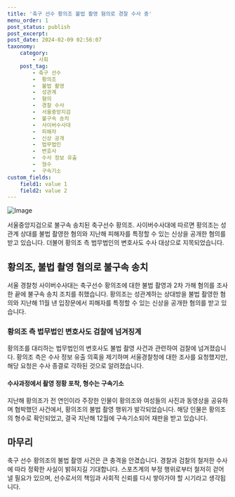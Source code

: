 ```yaml
---
title: '축구 선수 황의조 불법 촬영 혐의로 경찰 수사 중'
menu_order: 1
post_status: publish
post_excerpt: 
post_date: 2024-02-09 02:56:07
taxonomy:
    category:
        - 사회
    post_tag:
        - 축구 선수
        -  황의조
        -  불법 촬영
        -  성관계
        -  혐의
        -  경찰 수사
        -  서울중앙지검
        -  불구속 송치
        -  사이버수사대
        -  피해자
        -  신상 공개
        -  법무법인
        -  변호사
        -  수사 정보 유출
        -  형수
        -  구속기소
custom_fields:
    field1: value 1
    field2: value 2
---
```


![Image](https://imgnews.pstatic.net/image/654/2024/02/08/0000065546_001_20240208143801624.jpg?type=w647)

서울중앙지검으로 불구속 송치된 축구선수 황의조. 사이버수사대에 따르면 황의조는 성관계 상대를 불법 촬영한 혐의와 지난해 피해자를 특정할 수 있는 신상을 공개한 혐의를 받고 있습니다. 더불어 황의조 측 법무법인의 변호사도 수사 대상으로 지목되었습니다.
## 황의조, 불법 촬영 혐의로 불구속 송치
서울 경찰청 사이버수사대는 축구선수 황의조에 대한 불법 촬영과 2차 가해 혐의를 조사한 끝에 불구속 송치 조치를 취했습니다. 황의조는 성관계하는 상대방을 불법 촬영한 혐의와 지난해 11월 낸 입장문에서 피해자를 특정할 수 있는 신상을 공개한 혐의를 받고 있습니다.
### 황의조 측 법무법인 변호사도 검찰에 넘겨징계
황의조를 대리하는 법무법인의 변호사도 불법 촬영 사건과 관련하여 검찰에 넘겨졌습니다. 황의조 측은 수사 정보 유출 의혹을 제기하며 서울경찰청에 대한 조사를 요청했지만, 해당 요청은 수사 종결로 각하된 것으로 알려졌습니다.
#### 수사과정에서 촬영 정황 포착, 형수는 구속기소
지난해 황의조가 전 연인이라 주장한 인물이 황의조와 여성들의 사진과 동영상을 공유하며 협박했던 사건에서, 황의조의 불법 촬영 행위가 발각되었습니다. 해당 인물은 황의조의 형수로 확인되었고, 결국 지난해 12월에 구속기소되어 재판을 받고 있습니다.
## 마무리
축구 선수 황의조의 불법 촬영 사건은 큰 충격을 안겼습니다. 경찰과 검찰의 철저한 수사에 따라 정확한 사실이 밝혀지길 기대합니다. 스포츠계의 부정 행위로부터 철저히 걷어낼 필요가 있으며, 선수로서의 책임과 사회적 신뢰를 다시 쌓아가야 할 시기라고 생각됩니다.
